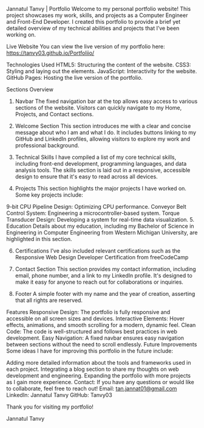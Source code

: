 Jannatul Tanvy | Portfolio
Welcome to my personal portfolio website! This project showcases my work, skills, and projects as a Computer Engineer and Front-End Developer. I created this portfolio to provide a brief yet detailed overview of my technical abilities and projects that I’ve been working on.

Live Website
You can view the live version of my portfolio here: https://tanvy03.github.io/Portfoliio/

Technologies Used
HTML5: Structuring the content of the website.
CSS3: Styling and laying out the elements.
JavaScript: Interactivity for the website.
GitHub Pages: Hosting the live version of the portfolio.

Sections Overview
1. Navbar
The fixed navigation bar at the top allows easy access to various sections of the website. Visitors can quickly navigate to my Home, Projects, and Contact sections.

2. Welcome Section
This section introduces me with a clear and concise message about who I am and what I do. It includes buttons linking to my GitHub and LinkedIn profiles, allowing visitors to explore my work and professional background.

3. Technical Skills
I have compiled a list of my core technical skills, including front-end development, programming languages, and data analysis tools. The skills section is laid out in a responsive, accessible design to ensure that it's easy to read across all devices.

4. Projects
This section highlights the major projects I have worked on. Some key projects include:

9-bit CPU Pipeline Design: Optimizing CPU performance.
Conveyor Belt Control System: Engineering a microcontroller-based system.
Torque Transducer Design: Developing a system for real-time data visualization.
5. Education
Details about my education, including my Bachelor of Science in Engineering in Computer Engineering from Western Michigan University, are highlighted in this section.

6. Certifications
I’ve also included relevant certifications such as the Responsive Web Design Developer Certification from freeCodeCamp
7. Contact Section
This section provides my contact information, including email, phone number, and a link to my LinkedIn profile. It's designed to make it easy for anyone to reach out for collaborations or inquiries.

8. Footer
A simple footer with my name and the year of creation, asserting that all rights are reserved.

Features
Responsive Design: The portfolio is fully responsive and accessible on all screen sizes and devices.
Interactive Elements: Hover effects, animations, and smooth scrolling for a modern, dynamic feel.
Clean Code: The code is well-structured and follows best practices in web development.
Easy Navigation: A fixed navbar ensures easy navigation between sections without the need to scroll endlessly.
Future Improvements
Some ideas I have for improving this portfolio in the future include:

Adding more detailed information about the tools and frameworks used in each project.
Integrating a blog section to share my thoughts on web development and engineering.
Expanding the portfolio with more projects as I gain more experience.
Contact:
If you have any questions or would like to collaborate, feel free to reach out!
Email: tan.jannat01@gmail.com
LinkedIn: Jannatul Tanvy
GitHub: Tanvy03



Thank you for visiting my portfolio!

Jannatul Tanvy


